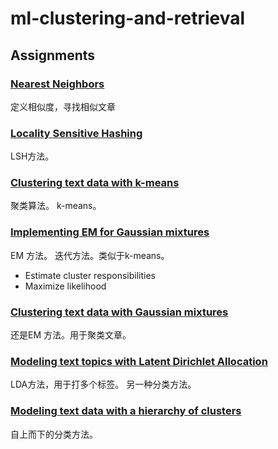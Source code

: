 

# ml-clustering-and-retrieval


## Assignments

### [Nearest Neighbors](https://www.coursera.org/learn/ml-clustering-and-retrieval/supplement/gJSfc/choosing-features-and-metrics-for-nearest-neighbor-search)

定义相似度，寻找相似文章

### [Locality Sensitive Hashing](https://www.coursera.org/learn/ml-clustering-and-retrieval/supplement/mMipk/implementing-locality-sensitive-hashing-from-scratch)

LSH方法。


### [Clustering text data with k-means](https://www.coursera.org/learn/ml-clustering-and-retrieval/supplement/E26k9/clustering-text-data-with-k-means)

聚类算法。 k-means。


### [Implementing EM for Gaussian mixtures](https://www.coursera.org/learn/ml-clustering-and-retrieval/supplement/XbP9U/implementing-em-for-gaussian-mixtures)

EM 方法。 迭代方法。类似于k-means。
- Estimate cluster responsibilities
- Maximize likelihood

### [Clustering text data with Gaussian mixtures](https://www.coursera.org/learn/ml-clustering-and-retrieval/supplement/XGgeJ/clustering-text-data-with-gaussian-mixtures)

还是EM 方法。用于聚类文章。

### [Modeling text topics with Latent Dirichlet Allocation](https://www.coursera.org/learn/ml-clustering-and-retrieval/supplement/OL4J1/modeling-text-topics-with-latent-dirichlet-allocation)

LDA方法，用于打多个标签。 另一种分类方法。


### [Modeling text data with a hierarchy of clusters](https://www.coursera.org/learn/ml-clustering-and-retrieval/supplement/57vnY/modeling-text-data-with-a-hierarchy-of-clusters)

自上而下的分类方法。
